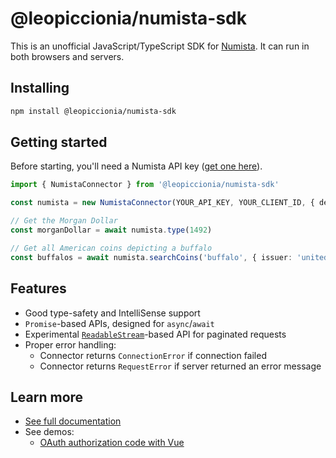 # @leopiccionia/numista-sdk

This is an unofficial JavaScript/TypeScript SDK for [Numista](https://en.numista.com/). It can run in both browsers and servers.

## Installing

```bash
npm install @leopiccionia/numista-sdk
```

## Getting started

Before starting, you'll need a Numista API key ([get one here](https://en.numista.com/api/doc/index.php)).

```ts
import { NumistaConnector } from '@leopiccionia/numista-sdk'

const numista = new NumistaConnector(YOUR_API_KEY, YOUR_CLIENT_ID, { defaultLanguage: 'en' })

// Get the Morgan Dollar
const morganDollar = await numista.type(1492)

// Get all American coins depicting a buffalo
const buffalos = await numista.searchCoins('buffalo', { issuer: 'united-states' })
```

## Features

- Good type-safety and IntelliSense support
- `Promise`-based APIs, designed for `async`/`await`
- Experimental [`ReadableStream`](https://developer.mozilla.org/en-US/docs/Web/API/ReadableStream)-based API for paginated requests
- Proper error handling:
  - Connector returns `ConnectionError` if connection failed
  - Connector returns `RequestError` if server returned an error message

## Learn more

- [See full documentation](https://leopiccionia.github.io/numista-sdk/modules.html)
- See demos:
  - [OAuth authorization code with Vue](https://github.com/leopiccionia/numista-sdk/tree/main/demos/oauth)
